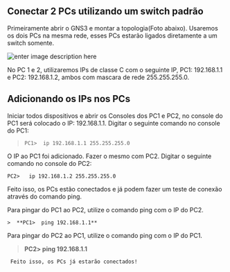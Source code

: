**Conectar 2 PCs utilizando um switch padrão**
----------------------------------------------

Primeiramente abrir o GNS3 e montar a topologia(Foto abaixo).
Usaremos os dois PCs na mesma rede, esses PCs estarão ligados diretamente a um switch somente.

![enter image description here](https://uploaddeimagens.com.br/images/001/133/776/original/Conectar_2Pcs2.png?1507922374)

No PC 1 e 2, utilizaremos IPs de classe C com o seguinte IP, PC1: 192.168.1.1 e PC2: 192.168.1.2, ambos com mascara de rede 255.255.255.0. 

## Adicionando os IPs nos PCs ##
Iniciar todos dispositivos e abrir os Consoles dos PC1 e PC2, no console do PC1 será colocado o IP: 192.168.1.1.
Digitar o seguinte comando no console do PC1:

>  `PC1>  ip 192.168.1.1 255.255.255.0`

O IP ao PC1 foi adicionado. Fazer o mesmo com PC2.
Digitar o seguinte comando no console do PC2:

`PC2>   ip 192.168.1.2 255.255.255.0`

Feito isso, os PCs estão conectados e já podem fazer um teste de conexão através do comando ping.

Para pingar do PC1 ao PC2, utilize o comando ping com o IP do PC2.

    >  **PC1>  ping 192.168.1.1**

Para pingar do PC2 ao PC1, utilize o comando ping com o IP do PC1.

>  **PC2>  ping 192.168.1.1**
> 

     Feito isso, os PCs já estarão conectados!

